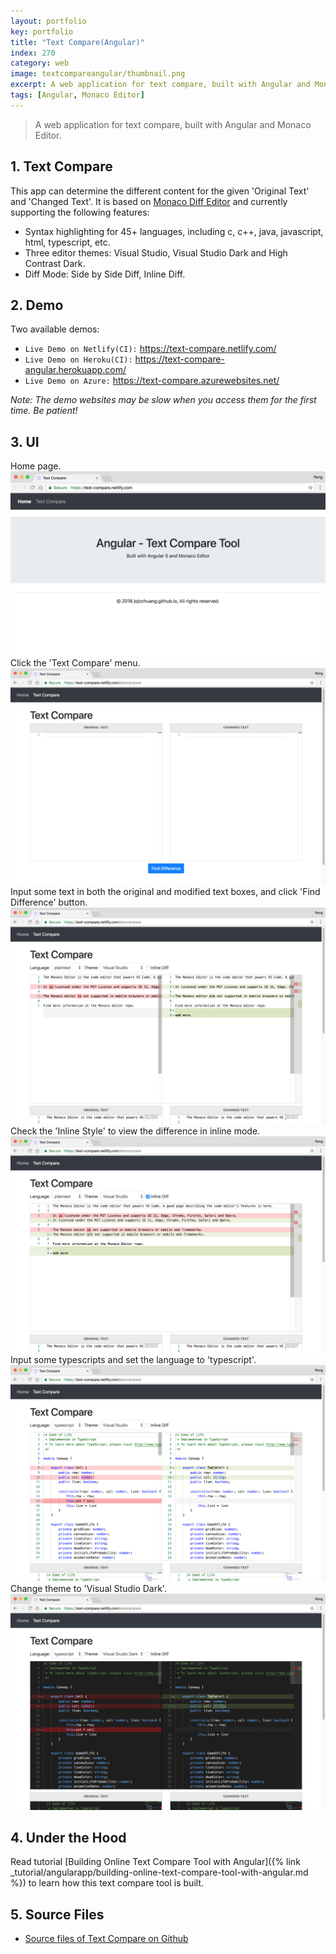 ```yaml
---
layout: portfolio
key: portfolio
title: "Text Compare(Angular)"
index: 270
category: web
image: textcompareangular/thumbnail.png
excerpt: A web application for text compare, built with Angular and Monaco Editor.
tags: [Angular, Monaco Editor]
---
```


> A web application for text compare, built with Angular and Monaco Editor.

## 1. Text Compare
This app can determine the different content for the given 'Original Text' and 'Changed Text'. It is based on [Monaco Diff Editor](https://microsoft.github.io/monaco-editor/index.html) and currently supporting the following features:
* Syntax highlighting for 45+ languages, including c, c++, java, javascript, html, typescript, etc.
* Three editor themes: Visual Studio, Visual Studio Dark and High Contrast Dark.
* Diff Mode: Side by Side Diff, Inline Diff.

## 2. Demo
Two available demos:
* `Live Demo on Netlify(CI):` <a href="https://text-compare.netlify.com/" target="\_blank">https://text-compare.netlify.com/</a>
* `Live Demo on Heroku(CI):` <a href="https://text-compare-angular.herokuapp.com/" target="\_blank">https://text-compare-angular.herokuapp.com/</a>
* `Live Demo on Azure:` <a href="https://text-compare.azurewebsites.net/" target="\_blank">https://text-compare.azurewebsites.net/</a>

*Note: The demo websites may be slow when you access them for the first time. Be patient!*

## 3. UI
Home page.
![image](/public/images/portfolio/textcompareangular/home.png)
Click the 'Text Compare' menu.
![image](/public/images/portfolio/textcompareangular/textcompare.png)
Input some text in both the original and modified text boxes, and click 'Find Difference' button.
![image](/public/images/portfolio/textcompareangular/plaintext.png)
Check the 'Inline Style' to view the difference in inline mode.
![image](/public/images/portfolio/textcompareangular/inline.png)
Input some typescripts and set the language to 'typescript'.
![image](/public/images/portfolio/textcompareangular/typescript.png)
Change theme to 'Visual Studio Dark'.
![image](/public/images/portfolio/textcompareangular/darktheme.png)

## 4. Under the Hood
Read tutorial [Building Online Text Compare Tool with Angular]({% link _tutorial/angularapp/building-online-text-compare-tool-with-angular.md %}) to learn how this text compare tool is built.

## 5. Source Files
* [Source files of Text Compare on Github](https://github.com/jojozhuang/text-compare-angular)
